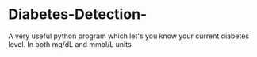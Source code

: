 # Diabetes-Detection-
A very useful python program which let's you know your current diabetes level. In both mg/dL and mmol/L units
